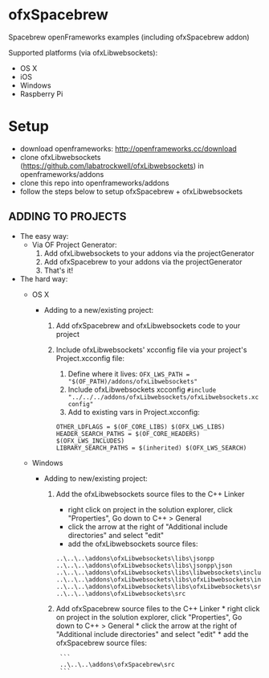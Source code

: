 ofxSpacebrew
=================================

Spacebrew openFrameworks examples (including ofxSpacebrew addon)

Supported platforms (via ofxLibwebsockets):
* OS X
* iOS
* Windows
* Raspberry Pi

Setup
=================================
* download openframeworks: http://openframeworks.cc/download
* clone ofxLibwebsockets (https://github.com/labatrockwell/ofxLibwebsockets) in openframeworks/addons
* clone this repo into openframeworks/addons
* follow the steps below to setup ofxSpacebrew + ofxLibwebsockets 

ADDING TO PROJECTS
------------
* The easy way:
    * Via OF Project Generator:
        1. Add ofxLibwebsockets to your addons via the projectGenerator
        2. Add ofxSpacebrew to your addons via the projectGenerator
        3. That's it!
* The hard way:
    * OS X
		* Adding to a new/existing project:
	  		1. Add ofxSpacebrew and ofxLibwebsockets code to your project
			2. Include ofxLibwebsockets' xcconfig file via your project's Project.xcconfig file:
				1. Define where it lives: 
				```OFX_LWS_PATH = "$(OF_PATH)/addons/ofxLibwebsockets"```
				2. Include ofxLibwebsockets xcconfig
				```#include "../../../addons/ofxLibwebsockets/ofxLibwebsockets.xcconfig"```
				2. Add to existing vars in Project.xcconfig:
				
				```
				OTHER_LDFLAGS = $(OF_CORE_LIBS) $(OFX_LWS_LIBS)
				HEADER_SEARCH_PATHS = $(OF_CORE_HEADERS) $(OFX_LWS_INCLUDES)
				LIBRARY_SEARCH_PATHS = $(inherited) $(OFX_LWS_SEARCH)
				```

	* Windows
		* Adding to new/existing project: 
			1. Add the ofxLibwebsockets source files to the C++ Linker
				* right click on project in the solution explorer, click "Properties", Go down to C++ > General
				* click the arrow at the right of "Additional include directories" and select "edit"
				* add the ofxLibwebsockets source files:
				
				```
				..\..\..\addons\ofxLibwebsockets\libs\jsonpp
				..\..\..\addons\ofxLibwebsockets\libs\jsonpp\json
				..\..\..\addons\ofxLibwebsockets\libs\libwebsockets\include
				..\..\..\addons\ofxLibwebsockets\libs\ofxLibwebsockets\include
				..\..\..\addons\ofxLibwebsockets\libs\ofxLibwebsockets\src
				..\..\..\addons\ofxLibwebsockets\src
				```
		    2. Add ofxSpacebrew source files to the C++ Linker
		      * right click on project in the solution explorer, click "Properties", Go down to C++ > General
					* click the arrow at the right of "Additional include directories" and select "edit"
					* add the ofxSpacebrew source files:
					
					```
					..\..\..\addons\ofxSpacebrew\src
					```
